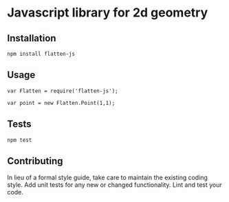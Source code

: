 # Javascript library for 2d geometry

## Installation

  `npm install flatten-js`

## Usage

    var Flatten = require('flatten-js');

    var point = new Flatten.Point(1,1);
  
## Tests

  `npm test`

## Contributing

In lieu of a formal style guide, take care to maintain the existing coding style. Add unit tests for any new or changed functionality. Lint and test your code.
